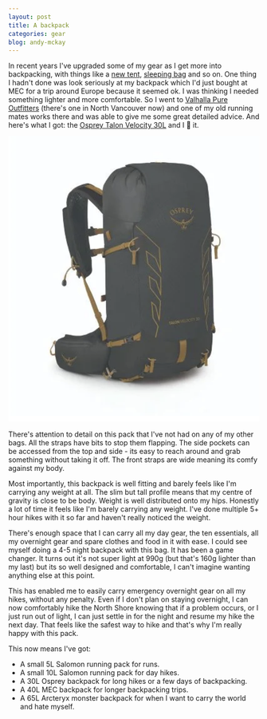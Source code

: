 ```yaml
---
layout: post
title: A backpack
categories: gear
blog: andy-mckay
---
```


In recent years I've upgraded some of my gear as I get more into backpacking, with things like a [new tent](https://mckay.pub/2022-04-04-a-tent/), [sleeping bag](https://mckay.pub/2022-04-05-sleeping-bag/) and so on. One thing I hadn't done was look seriously at my backpack which I'd just bought at MEC for a trip around Europe because it seemed ok. I was thinking I needed something lighter and more comfortable. So I went to [Valhalla Pure Outfitters](https://vpo.ca/) (there's one in North Vancouver now) and one of my old running mates works there and was able to give me some great detailed advice. And here's what I got: the [Osprey Talon Velocity 30L](https://www.osprey.com/talontm-velocity-30?color=Dark%2520Charcoal%2520Tumbleweed%2520Yellow) and I 💚 it.

<img src="/files/talon.png">

There's attention to detail on this pack that I've not had on any of my other bags. All the straps have bits to stop them flapping. The side pockets can be accessed from the top and side - its easy to reach around and grab something without taking it off. The front straps are wide meaning its comfy against my body.

Most importantly, this backpack is well fitting and barely feels like I'm carrying any weight at all. The slim but tall profile means that my centre of gravity is close to be body. Weight is well distributed onto my hips. Honestly a lot of time it feels like I'm barely carrying any weight. I've done multiple 5+ hour hikes with it so far and haven't really noticed the weight.

There's enough space that I can carry all my day gear, the ten essentials, all my overnight gear and spare clothes and food in it with ease. I could see myself doing a 4-5 night backpack with this bag. It has been a game changer. It turns out it's not super light at 990g (but that's 160g lighter than my last) but its so well designed and comfortable, I can't imagine wanting anything else at this point.

This has enabled me to easily carry emergency overnight gear on all my hikes, without any penalty. Even if I don't plan on staying overnight, I can now comfortably hike the North Shore knowing that if a problem occurs, or I just run out of light, I can just settle in for the night and resume my hike the next day. That feels like the safest way to hike and that's why I'm really happy with this pack.

This now means I've got:
* A small 5L Salomon running pack for runs.
* A small 10L Salomon running pack for day hikes.
* A 30L Osprey backpack for long hikes or a few days of backpacking.
* A 40L MEC backpack for longer backpacking trips.
* A 65L Arcteryx monster backpack for when I want to carry the world and hate myself.

